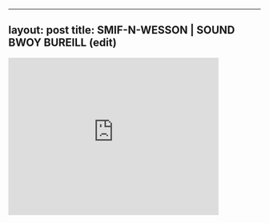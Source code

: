 

---
layout: post
title: SMIF-N-WESSON | SOUND BWOY BUREILL (edit)
---


<div class="output"><iframe width="420" height="315" src="http://www.youtube.com/embed/Lorz9wrLfVI" frameborder="0" allowfullscreen></iframe></div>

